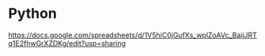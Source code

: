 # Python

https://docs.google.com/spreadsheets/d/1V5hiC0jGufXs_wplZoAVc_BaijJRTq1E2fhwGrXZDKg/edit?usp=sharing
